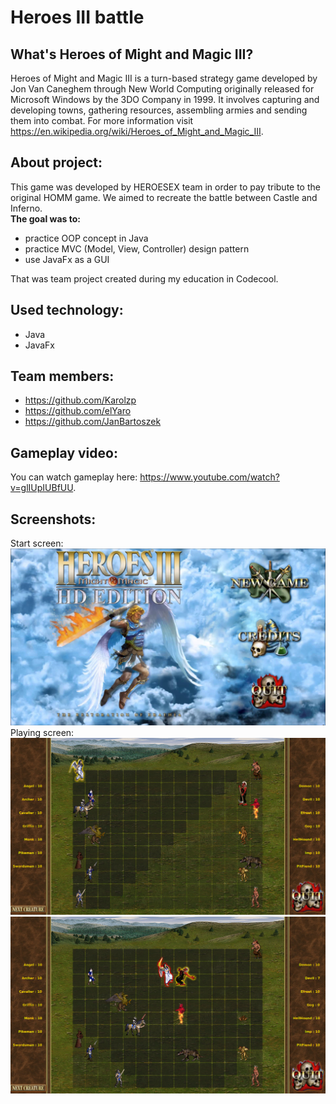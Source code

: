 # Heroes III battle

## What's Heroes of Might and Magic III?
Heroes of Might and Magic III is a turn-based strategy game developed by Jon Van Caneghem through New World Computing originally released for Microsoft Windows by the 3DO Company in 1999. It involves capturing and developing towns, gathering resources, assembling armies and sending them into combat. For more information visit https://en.wikipedia.org/wiki/Heroes_of_Might_and_Magic_III.

## About project:
This game was developed by HEROESEX team in order to pay tribute to the original HOMM game. We aimed to recreate the battle between Castle and Inferno.<br/>
**The goal was to:**
* practice OOP concept in Java
* practice MVC (Model, View, Controller) design pattern
* use JavaFx as a GUI

That was team project created during my education in Codecool.

## Used technology:
* Java
* JavaFx

## Team members:
* https://github.com/Karolzp
* https://github.com/elYaro
* https://github.com/JanBartoszek

## Gameplay video:
You can watch gameplay here: https://www.youtube.com/watch?v=glIUpIUBfUU.

## Screenshots:
Start screen: 
![alt text](https://github.com/Karolzp/HEROS-battle-in-Java-and-JavaFx/blob/master/screenshots/Screenshot1.png)
Playing screen: 
![alt text](https://github.com/Karolzp/HEROS-battle-in-Java-and-JavaFx/blob/master/screenshots/Screenshot2.png)
![alt text](https://github.com/Karolzp/HEROS-battle-in-Java-and-JavaFx/blob/master/screenshots/Screenshot3.png)

